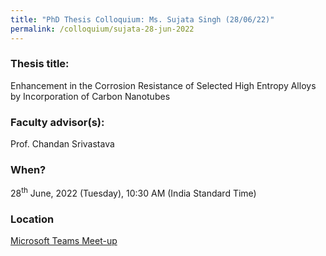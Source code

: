 ```yaml
---
title: "PhD Thesis Colloquium: Ms. Sujata Singh (28/06/22)"
permalink: /colloquium/sujata-28-jun-2022
---
```

### Thesis title:
Enhancement in the Corrosion Resistance of Selected High Entropy  Alloys by Incorporation of Carbon Nanotubes

### Faculty advisor(s):
Prof. Chandan Srivastava 

### When?
28<sup>th</sup> June, 2022 (Tuesday), 10:30 AM (India Standard Time)

### Location
<a href="https://teams.microsoft.com/l/meetup-join/19%3ameeting_NzI1OWY1NjgtYmFjNy00N2Y0LWFhODItODY0Mzk2ZDQ1OTdi%40thread.v2/0?context=%7b%22Tid%22%3a%226f15cd97-f6a7-41e3-b2c5-ad4193976476%22%2c%22Oid%22%3a%220adae817-f942-4c15-8bde-73332579a6ee%22%7d" target="_blank">Microsoft Teams Meet-up</a>